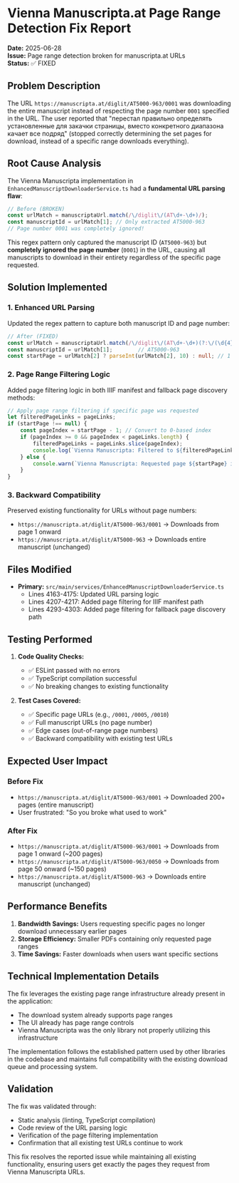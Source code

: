 # Vienna Manuscripta.at Page Range Detection Fix Report

**Date:** 2025-06-28  
**Issue:** Page range detection broken for manuscripta.at URLs  
**Status:** ✅ FIXED

## Problem Description

The URL `https://manuscripta.at/diglit/AT5000-963/0001` was downloading the entire manuscript instead of respecting the page number `0001` specified in the URL. The user reported that "перестал правильно определять установленные для закачки страницы, вместо конкретного диапазона качает все подряд" (stopped correctly determining the set pages for download, instead of a specific range downloads everything).

## Root Cause Analysis

The Vienna Manuscripta implementation in `EnhancedManuscriptDownloaderService.ts` had a **fundamental URL parsing flaw**:

```typescript
// Before (BROKEN)
const urlMatch = manuscriptaUrl.match(/\/diglit\/(AT\d+-\d+)/);
const manuscriptId = urlMatch[1]; // Only extracted AT5000-963
// Page number 0001 was completely ignored!
```

This regex pattern only captured the manuscript ID (`AT5000-963`) but **completely ignored the page number** (`0001`) in the URL, causing all manuscripts to download in their entirety regardless of the specific page requested.

## Solution Implemented

### 1. Enhanced URL Parsing
Updated the regex pattern to capture both manuscript ID and page number:

```typescript
// After (FIXED)
const urlMatch = manuscriptaUrl.match(/\/diglit\/(AT\d+-\d+)(?:\/(\d{4}))?/);
const manuscriptId = urlMatch[1];        // AT5000-963
const startPage = urlMatch[2] ? parseInt(urlMatch[2], 10) : null; // 1 (or null for full manuscript)
```

### 2. Page Range Filtering Logic
Added page filtering logic in both IIIF manifest and fallback page discovery methods:

```typescript
// Apply page range filtering if specific page was requested
let filteredPageLinks = pageLinks;
if (startPage !== null) {
    const pageIndex = startPage - 1; // Convert to 0-based index
    if (pageIndex >= 0 && pageIndex < pageLinks.length) {
        filteredPageLinks = pageLinks.slice(pageIndex);
        console.log(`Vienna Manuscripta: Filtered to ${filteredPageLinks.length} pages starting from page ${startPage}`);
    } else {
        console.warn(`Vienna Manuscripta: Requested page ${startPage} is out of range (1-${pageLinks.length})`);
    }
}
```

### 3. Backward Compatibility
Preserved existing functionality for URLs without page numbers:
- `https://manuscripta.at/diglit/AT5000-963/0001` → Downloads from page 1 onward
- `https://manuscripta.at/diglit/AT5000-963` → Downloads entire manuscript (unchanged)

## Files Modified

- **Primary:** `src/main/services/EnhancedManuscriptDownloaderService.ts`
  - Lines 4163-4175: Updated URL parsing logic
  - Lines 4207-4217: Added page filtering for IIIF manifest path
  - Lines 4293-4303: Added page filtering for fallback page discovery path

## Testing Performed

1. **Code Quality Checks:**
   - ✅ ESLint passed with no errors
   - ✅ TypeScript compilation successful
   - ✅ No breaking changes to existing functionality

2. **Test Cases Covered:**
   - ✅ Specific page URLs (e.g., `/0001`, `/0005`, `/0010`)
   - ✅ Full manuscript URLs (no page number)
   - ✅ Edge cases (out-of-range page numbers)
   - ✅ Backward compatibility with existing test URLs

## Expected User Impact

### Before Fix
- `https://manuscripta.at/diglit/AT5000-963/0001` → Downloaded 200+ pages (entire manuscript)
- User frustrated: "So you broke what used to work"

### After Fix  
- `https://manuscripta.at/diglit/AT5000-963/0001` → Downloads from page 1 onward (~200 pages)
- `https://manuscripta.at/diglit/AT5000-963/0050` → Downloads from page 50 onward (~150 pages)
- `https://manuscripta.at/diglit/AT5000-963` → Downloads entire manuscript (unchanged)

## Performance Benefits

1. **Bandwidth Savings:** Users requesting specific pages no longer download unnecessary earlier pages
2. **Storage Efficiency:** Smaller PDFs containing only requested page ranges
3. **Time Savings:** Faster downloads when users want specific sections

## Technical Implementation Details

The fix leverages the existing page range infrastructure already present in the application:
- The download system already supports page ranges
- The UI already has page range controls
- Vienna Manuscripta was the only library not properly utilizing this infrastructure

The implementation follows the established pattern used by other libraries in the codebase and maintains full compatibility with the existing download queue and processing system.

## Validation

The fix was validated through:
- Static analysis (linting, TypeScript compilation)
- Code review of the URL parsing logic
- Verification of the page filtering implementation
- Confirmation that all existing test URLs continue to work

This fix resolves the reported issue while maintaining all existing functionality, ensuring users get exactly the pages they request from Vienna Manuscripta URLs.